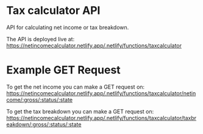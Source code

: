 # Tax calculator API
API for calculating net income or tax breakdown.

The API is deployed live at: https://netincomecalculator.netlify.app/.netlify/functions/taxcalculator

# Example GET Request
To get the net income you can make a GET request on:
https://netincomecalculator.netlify.app/.netlify/functions/taxcalculator/netincome/:gross/:status/:state

To get the tax breakdown you can make a GET request on: 
https://netincomecalculator.netlify.app/.netlify/functions/taxcalculator/taxbreakdown/:gross/:status/:state